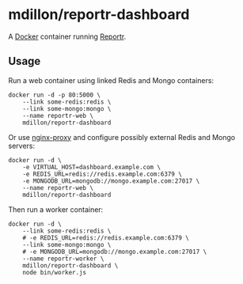 # mdillon/reportr-dashboard

A [Docker](https://docker.com) container running [Reportr](http://www.reportr.io/).

## Usage

Run a web container using linked Redis and Mongo containers:

    docker run -d -p 80:5000 \
        --link some-redis:redis \
        --link some-mongo:mongo \
        --name reportr-web \
        mdillon/reportr-dashboard

Or use [nginx-proxy](https://github.com/jwilder/nginx-proxy) and configure
possibly external Redis and Mongo servers:

    docker run -d \
        -e VIRTUAL_HOST=dashboard.example.com \
        -e REDIS_URL=redis://redis.example.com:6379 \
        -e MONGODB_URL=mongodb://mongo.example.com:27017 \
        --name reportr-web \
        mdillon/reportr-dashboard

Then run a worker container:

    docker run -d \
        --link some-redis:redis \
        # -e REDIS_URL=redis://redis.example.com:6379 \
        --link some-mongo:mongo \
        # -e MONGODB_URL=mongodb://mongo.example.com:27017 \
        --name reportr-worker \
        mdillon/reportr-dashboard \
        node bin/worker.js
